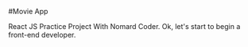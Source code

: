 #Movie App

React JS Practice Project With Nomard Coder. 
Ok, let's start to begin a front-end developer.